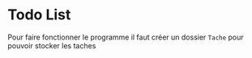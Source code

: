 # Todo List
Pour faire fonctionner le programme il faut créer un dossier `Tache` pour pouvoir stocker les taches
